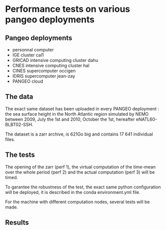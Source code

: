 # Performance tests on various pangeo deployments

## Pangeo deployments

  - personnal computer
  - IGE cluster cal1
  - GRICAD intensive computing cluster dahu
  - CNES intensive computing cluster hal
  - CINES supercomputer occigen
  - IDRIS supercomputer jean-zay
  - PANGEO cloud

## The data

The exact same dataset has been uploaded in every PANGEO deployment : the sea surface height in the North Atlantic 
region simulated by NEMO between 2009, July the 1st and 2010, October the 1st, hereafter eNATL60-BLBT02-SSH. 

The dataset is a zarr archive, is 621Go big and contains 17 641 individual files.

## The tests

The opening of the zarr (perf 1), the virtual computation of the time-mean over the whole period (perf 2) and the actual computation (perf 3) will be timed.

To garantee the robustness of the test, the exact same python configuration will be deployed, it is described in the conda environment.yml file.

For the machine with different computation nodes, several tests will be made.

## Results




